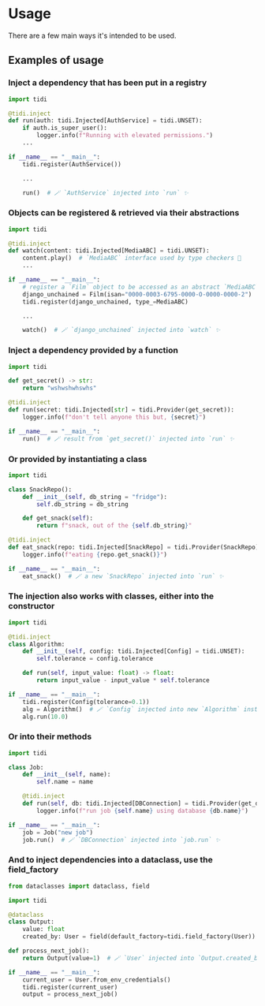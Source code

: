 # Usage

There are a few main ways it's intended to be used.

## Examples of usage

### Inject a dependency that has been put in a registry

``` py
import tidi

@tidi.inject
def run(auth: tidi.Injected[AuthService] = tidi.UNSET):
    if auth.is_super_user():
        logger.info(f"Running with elevated permissions.")
    ...

if __name__ == "__main__":
    tidi.register(AuthService())

    ...

    run()  # 🪄 `AuthService` injected into `run` ✨
```

### Objects can be registered & retrieved via their abstractions

``` py
import tidi

@tidi.inject
def watch(content: tidi.Injected[MediaABC] = tidi.UNSET):
    content.play()  # `MediaABC` interface used by type checkers 🤝
    ...

if __name__ == "__main__":
    # register a `Film` object to be accessed as an abstract `MediaABC` type
    django_unchained = Film(isan="0000-0003-6795-0000-O-0000-0000-2")
    tidi.register(django_unchained, type_=MediaABC)

    ...

    watch()  # 🪄 `django_unchained` injected into `watch` ✨
```


### Inject a dependency provided by a function

``` py
import tidi

def get_secret() -> str:
    return "wshwshwhswhs"

@tidi.inject
def run(secret: tidi.Injected[str] = tidi.Provider(get_secret)):
    logger.info(f"don't tell anyone this but, {secret}")

if __name__ == "__main__":
    run()  # 🪄 result from `get_secret()` injected into `run` ✨
```

### Or provided by instantiating a class

``` py
import tidi

class SnackRepo():
    def __init__(self, db_string = "fridge"):
        self.db_string = db_string

    def get_snack(self):
        return f"snack, out of the {self.db_string}"

@tidi.inject
def eat_snack(repo: tidi.Injected[SnackRepo] = tidi.Provider(SnackRepo)):
    logger.info(f"eating {repo.get_snack()}")

if __name__ == "__main__":
    eat_snack()  # 🪄 a new `SnackRepo` injected into `run` ✨
```

### The injection also works with classes, either into the constructor

``` py
import tidi

@tidi.inject
class Algorithm:
    def __init__(self, config: tidi.Injected[Config] = tidi.UNSET):
        self.tolerance = config.tolerance

    def run(self, input_value: float) -> float:
        return input_value - input_value * self.tolerance

if __name__ == "__main__":
    tidi.register(Config(tolerance=0.1))
    alg = Algorithm()  # 🪄 `Config` injected into new `Algorithm` instance ✨
    alg.run(10.0)
```

### Or into their methods

``` py
import tidi

class Job:
    def __init__(self, name):
        self.name = name

    @tidi.inject
    def run(self, db: tidi.Injected[DBConnection] = tidi.Provider(get_db_conn)):
        logger.info(f"run job {self.name} using database {db.name}")

if __name__ == "__main__":
    job = Job("new job")
    job.run()  # 🪄 `DBConnection` injected into `job.run` ✨
```

### And to inject dependencies into a dataclass, use the field_factory

``` py
from dataclasses import dataclass, field

import tidi

@dataclass
class Output:
    value: float
    created_by: User = field(default_factory=tidi.field_factory(User))

def process_next_job():
    return Output(value=1)  # 🪄 `User` injected into `Output.created_by` ✨

if __name__ == "__main__":
    current_user = User.from_env_credentials()
    tidi.register(current_user)
    output = process_next_job()
```

